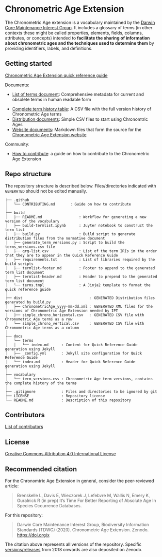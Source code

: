 # Chronometric Age Extension

The Chronometric Age extension is a vocabulary maintained by the [Darwin Core Maintenance Interest Group](https://www.tdwg.org/standards/dwc/#maintenance%20group). It includes a glossary of terms (in other contexts these might be called properties, elements, fields, columns, attributes, or concepts) intended to **facilitate the sharing of information about chronometric ages and the techniques used to determine them** by providing identifiers, labels, and definitions.

## Getting started

[Chronometric Age Extension quick reference guide](https://tdwg.github.io/chrono/terms/)
<!-- [Chronometric Age Extension quick reference guide](https://chrono.tdwg.org/terms/) -->

Documents:

* [List of terms document](https://tdwg.github.io/chrono/list/): Comprehensive metadata for current and obsolete terms in human readable form
<!-- * [List of terms document](https://chrono.tdwg.org/list/): Comprehensive metadata for current and obsolete terms in human readable form -->
* [Complete term history table](vocabulary/term_versions.csv): A CSV file with the full version history of Chronometric Age terms
* [Distribution documents](dist/): Simple CSV files to start using Chronomtric Ages
* [Website documents](docs/): Markdown files that form the source for the [Chronometric Age Extension website](https://tdwg.github.io/chrono)
<!-- * [Website documents](docs/): Markdown files that form the source for the [Chronometric Age Extension website](https://chrono.tdwg.org/) -->

Community:

* [How to contribute](.github/CONTRIBUTING.md): a guide on how to contribute to the Chronometric Age Extension

## Repo structure

The repository structure is described below. Files/directories indicated with `GENERATED` should not be edited manually.

```
├── .github
│   └── CONTRIBUTING.md       : Guide on how to contribute
│
├── build
│   ├── README.md                 : Workflow for generating a new version of the vocabulary
│   ├── build-termlist.ipynb      : Juyter notebook to construct the term list
│   ├── build.py                  : Build script to generate distribution files from the normative document
│   ├── generate_term_versions.py : Script to build the terms_versions.csv file
│   ├── qrg-list.csv              : List of the term IRIs in the order that they are to appear in the Quick Reference Guide
│   ├── requirements.txt          : List of libraries required by the build scripts
│   ├── termlist-footer.md        : Footer to append to the generated term list document
│   ├── termlist-header.md        : Header to prepend to the generated term list document
│   └── terms.tmpl                : A Jinja2 template to format the quick reference guide
│
├── dist                               : GENERATED Distribution files generated by build.py
│   ├── ChronometricAge_yyyy-mm-dd.xml : GENERATED XML files for the versions of Chronometric Age Extension needed by IPT
│   ├── simple_chrono_horizontal.csv   : GENERATED CSV file with Chronometric Age terms as a row
│   └── simple_chrono_vertical.csv     : GENERATED CSV file with Chronometric Age terms as a column
│
├── docs
│   └── terms
│   │   └── index.md      : Content for Quick Reference Guide generation using Jekyll
│   ├── _config.yml       : Jekyll site configuration for Quick Reference Guide
│   └── index.md          : Header for Quick Reference Guide generation using Jekyll
│
├── vocabulary
│   └── term_versions.csv : Chronometric Age term versions, contains the complete history of the terms
│
├── .gitignore            : Files and directories to be ignored by git
├── LICENSE               : Repository license
└── README.md             : Description of this repository
```

## Contributors

[List of contributors](https://github.com/tdwg/chrono/contributors)

## License

[Creative Commons Attribution 4.0 International License](http://creativecommons.org/licenses/by/4.0/)

## Recommended citation

For the Chronomtric Age Extension in general, consider the peer-reviewed article:

> Brenskelle L, Davis E, Wieczorek J, Lefebvre M, Wallis N, Emery K, Guralnick R (in prep) It’s Time For Better Reporting of Absolute Age In Species Occurrence Databases.

For this repository:

> Darwin Core Maintenance Interest Group, Biodiversity Information Standards (TDWG) (2020). Chronometric Age Extension. Zenodo. https://doi.org/x

The citation above represents all versions of the repository. Specific [versions/releases](https://github.com/tdwg/chrono/releases) from 2018 onwards are also deposited on Zenodo.
